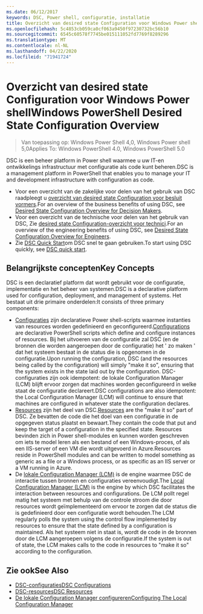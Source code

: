 ```yaml
---
ms.date: 06/12/2017
keywords: DSC, Power shell, configuratie, installatie
title: Overzicht van desired state Configuration voor Windows Power shell
ms.openlocfilehash: 5c4853cb059ca0cf063a9450f97230732bc56b10
ms.sourcegitcommit: 6545c60578f7745be015111052fd7769f8289296
ms.translationtype: MT
ms.contentlocale: nl-NL
ms.lasthandoff: 04/22/2020
ms.locfileid: "71941724"
---
```

# <a name="windows-powershell-desired-state-configuration-overview"></a><span data-ttu-id="8fa8e-103">Overzicht van desired state Configuration voor Windows Power shell</span><span class="sxs-lookup"><span data-stu-id="8fa8e-103">Windows PowerShell Desired State Configuration Overview</span></span>

> <span data-ttu-id="8fa8e-104">Van toepassing op: Windows Power Shell 4,0, Windows Power shell 5,0</span><span class="sxs-lookup"><span data-stu-id="8fa8e-104">Applies To: Windows PowerShell 4.0, Windows PowerShell 5.0</span></span>

<span data-ttu-id="8fa8e-105">DSC is een beheer platform in Power shell waarmee u uw IT-en ontwikkelings infrastructuur met configuratie als code kunt beheren.</span><span class="sxs-lookup"><span data-stu-id="8fa8e-105">DSC is a management platform in PowerShell that enables you to manage your IT and development infrastructure with configuration as code.</span></span>

- <span data-ttu-id="8fa8e-106">Voor een overzicht van de zakelijke voor delen van het gebruik van DSC raadpleegt u [overzicht van desired state Configuration voor besluit vormers](decisionMaker.md).</span><span class="sxs-lookup"><span data-stu-id="8fa8e-106">For an overview of the business benefits of using DSC, see [Desired State Configuration Overview for Decision Makers](decisionMaker.md).</span></span>
- <span data-ttu-id="8fa8e-107">Voor een overzicht van de technische voor delen van het gebruik van DSC, Zie [desired state Configuration-overzicht voor technici](DscForEngineers.md).</span><span class="sxs-lookup"><span data-stu-id="8fa8e-107">For an overview of the engineering benefits of using DSC, see [Desired State Configuration Overview for Engineers](DscForEngineers.md).</span></span>
- <span data-ttu-id="8fa8e-108">Zie [DSC Quick Start](../quickstarts/website-quickstart.md)om DSC snel te gaan gebruiken.</span><span class="sxs-lookup"><span data-stu-id="8fa8e-108">To start using DSC quickly, see [DSC quick start](../quickstarts/website-quickstart.md).</span></span>

## <a name="key-concepts"></a><span data-ttu-id="8fa8e-109">Belangrijkste concepten</span><span class="sxs-lookup"><span data-stu-id="8fa8e-109">Key Concepts</span></span>

<span data-ttu-id="8fa8e-110">DSC is een declaratief platform dat wordt gebruikt voor de configuratie, implementatie en het beheer van systemen.</span><span class="sxs-lookup"><span data-stu-id="8fa8e-110">DSC is a declarative platform used for configuration, deployment, and management of systems.</span></span> <span data-ttu-id="8fa8e-111">Het bestaat uit drie primaire onderdelen:</span><span class="sxs-lookup"><span data-stu-id="8fa8e-111">It consists of three primary components:</span></span>

- <span data-ttu-id="8fa8e-112">[Configuraties](../configurations/configurations.md) zijn declaratieve Power shell-scripts waarmee instanties van resources worden gedefinieerd en geconfigureerd.</span><span class="sxs-lookup"><span data-stu-id="8fa8e-112">[Configurations](../configurations/configurations.md) are declarative PowerShell scripts which define and configure instances of resources.</span></span>
    <span data-ttu-id="8fa8e-113">Bij het uitvoeren van de configuratie zal DSC (en de bronnen die worden aangeroepen door de configuratie) het ' zo maken ' dat het systeem bestaat in de status die is opgenomen in de configuratie.</span><span class="sxs-lookup"><span data-stu-id="8fa8e-113">Upon running the configuration, DSC (and the resources being called by the configuration) will simply "make it so", ensuring that the system exists in the state laid out by the configuration.</span></span>
    <span data-ttu-id="8fa8e-114">DSC-configuraties zijn ook idempotent: de lokale Configuration Manager (LCM) blijft ervoor zorgen dat machines worden geconfigureerd in welke staat de configuratie declareert.</span><span class="sxs-lookup"><span data-stu-id="8fa8e-114">DSC configurations are also idempotent: the Local Configuration Manager (LCM) will continue to ensure that machines are configured in whatever state the configuration declares.</span></span>
- <span data-ttu-id="8fa8e-115">[Resources](../resources/resources.md) zijn het deel van DSC.</span><span class="sxs-lookup"><span data-stu-id="8fa8e-115">[Resources](../resources/resources.md) are the "make it so" part of DSC.</span></span> <span data-ttu-id="8fa8e-116">Ze bevatten de code die het doel van een configuratie in de opgegeven status plaatst en bewaart.</span><span class="sxs-lookup"><span data-stu-id="8fa8e-116">They contain the code that put and keep the target of a configuration in the specified state.</span></span>
    <span data-ttu-id="8fa8e-117">Resources bevinden zich in Power shell-modules en kunnen worden geschreven om iets te model leren als een bestand of een Windows-proces, of als een IIS-server of een VM die wordt uitgevoerd in Azure.</span><span class="sxs-lookup"><span data-stu-id="8fa8e-117">Resources reside in PowerShell modules and can be written to model something as generic as a file or a Windows process, or as specific as an IIS server or a VM running in Azure.</span></span>
- <span data-ttu-id="8fa8e-118">De [lokale Configuration Manager (LCM)](../managing-nodes/metaConfig.md) is de engine waarmee DSC de interactie tussen bronnen en configuraties vereenvoudigt.</span><span class="sxs-lookup"><span data-stu-id="8fa8e-118">The [Local Configuration Manager (LCM)](../managing-nodes/metaConfig.md) is the engine by which DSC facilitates the interaction between resources and configurations.</span></span>
    <span data-ttu-id="8fa8e-119">De LCM pollt regel matig het systeem met behulp van de controle stroom die door resources wordt geïmplementeerd om ervoor te zorgen dat de status die is gedefinieerd door een configuratie wordt behouden.</span><span class="sxs-lookup"><span data-stu-id="8fa8e-119">The LCM regularly polls the system using the control flow implemented by resources to ensure that the state defined by a configuration is maintained.</span></span>
    <span data-ttu-id="8fa8e-120">Als het systeem niet in staat is, wordt de code in de bronnen door de LCM aangeroepen volgens de configuratie.</span><span class="sxs-lookup"><span data-stu-id="8fa8e-120">If the system is out of state, the LCM makes calls to the code in resources to "make it so" according to the configuration.</span></span>

## <a name="see-also"></a><span data-ttu-id="8fa8e-121">Zie ook</span><span class="sxs-lookup"><span data-stu-id="8fa8e-121">See Also</span></span>

- [<span data-ttu-id="8fa8e-122">DSC-configuraties</span><span class="sxs-lookup"><span data-stu-id="8fa8e-122">DSC Configurations</span></span>](../configurations/configurations.md)
- [<span data-ttu-id="8fa8e-123">DSC-resources</span><span class="sxs-lookup"><span data-stu-id="8fa8e-123">DSC Resources</span></span>](../resources/resources.md)
- [<span data-ttu-id="8fa8e-124">De lokale Configuration Manager configureren</span><span class="sxs-lookup"><span data-stu-id="8fa8e-124">Configuring The Local Configuration Manager</span></span>](../managing-nodes/metaConfig.md)
